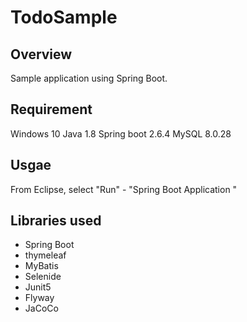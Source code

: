 # TodoSample

## Overview

Sample application using Spring Boot.

## Requirement

Windows 10
Java 1.8
Spring boot 2.6.4
MySQL 8.0.28

## Usgae

From Eclipse, select "Run" - "Spring Boot Application "

## Libraries used
- Spring Boot
- thymeleaf
- MyBatis
- Selenide
- Junit5
- Flyway
- JaCoCo
